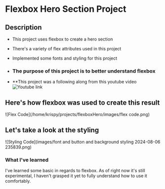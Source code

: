 # Flexbox Hero Section Project

## Description 

- This project uses flexbox to create a hero section 
- There's a variety of flex attributes used in this project
- Implemented some fonts and styling for this project
- ### The purpose of this project is to better understand flexbox

- **This project was a following along from this youtube video ![Youtube link](https://youtu.be/fM4I3-IsMkc?si=WKBR7AFu0G2uMJ4d)



## Here's how flexbox was used to create this result 
![Flex Code](/home/krispy/projects/flexboxHero/images/flex code.png)  






## Let's take a look at the styling 
![Styling Code](images/font and button and background styling 2024-08-06 235839.png)






### What I've learned 
I've learned some basic in regards to flexbox. As of right now it's still experimental, I haven't
grasped it yet to fully understand how to use it comfortably.











